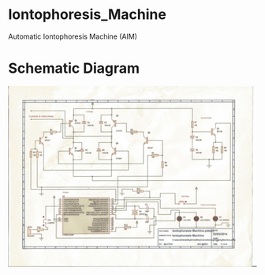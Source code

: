 # Iontophoresis_Machine
Automatic Iontophoresis Machine (AIM)

# Schematic Diagram
![Schematic v3.5](https://github.com/catchcoder/Arduino-Iontophoresis_Machine/blob/53f3309435e21488a2dcd1b26edd481262f6c4e6/Schematics/iontophoresis%20machine.jpg)
